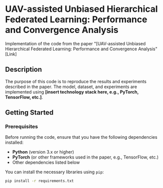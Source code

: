 # **UAV-assisted Unbiased Hierarchical Federated Learning: Performance and Convergence Analysis**  
Implementation of the code from the paper "[UAV-assisted Unbiased Hierarchical Federated Learning: Performance and Convergence Analysis"  
[Link]  

## **Description**
The purpose of this code is to reproduce the results and experiments described in the paper. The model, dataset, and experiments are implemented using **[insert technology stack here, e.g., PyTorch, TensorFlow, etc.]**.

## **Getting Started**

### **Prerequisites**
Before running the code, ensure that you have the following dependencies installed:
- **Python** (version 3.x or higher)
- **PyTorch** (or other frameworks used in the paper, e.g., TensorFlow, etc.)
- Other dependencies listed below

You can install the necessary libraries using `pip`:

```bash
pip install -r requirements.txt
